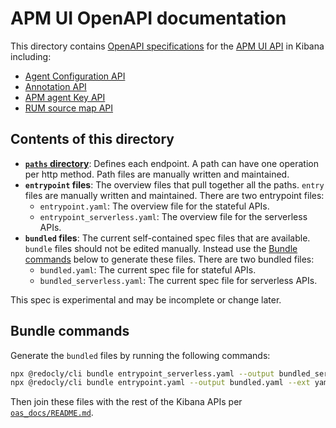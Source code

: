 # APM UI OpenAPI documentation

<!-- TO DO: Update links to docs when available on API reference site -->
This directory contains [OpenAPI specifications](https://swagger.io/specification/) for the [APM UI API](#) in Kibana including:

* [Agent Configuration API](#)
* [Annotation API](#)
* [APM agent Key API](#)
* [RUM source map API](#)

## Contents of this directory

* [**`paths` directory**](paths): Defines each endpoint. A path can have one operation per http method. Path files are manually written and maintained.
* **`entrypoint` files**: The overview files that pull together all the paths. `entry` files are manually written and maintained. There are two entrypoint files:
  * `entrypoint.yaml`: The overview file for the stateful APIs.
  * `entrypoint_serverless.yaml`: The overview file for the serverless APIs.
* **`bundled` files**: The current self-contained spec files that are available. `bundle` files should not be edited manually. Instead use the [Bundle commands](#bundle-commands) below to generate these files. There are two bundled files:
  * `bundled.yaml`: The current spec file for stateful APIs.
  * `bundled_serverless.yaml`: The current spec file for serverless APIs.

 This spec is experimental and may be incomplete or change later.

## Bundle commands

Generate the `bundled` files by running the following commands:

```bash
npx @redocly/cli bundle entrypoint_serverless.yaml --output bundled_serverless.yaml --ext yaml
npx @redocly/cli bundle entrypoint.yaml --output bundled.yaml --ext yaml
```

Then join these files with the rest of the Kibana APIs per [`oas_docs/README.md`](../../../../../../../oas_docs/README.md).
